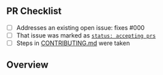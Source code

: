 <!-- 👋 Hi, thanks for sending a PR to wandel! 💖.
Please fill out all fields below and make sure each item is true and [x] checked.
Otherwise we may not be able to review your PR. -->

## PR Checklist

- [ ] Addresses an existing open issue: fixes #000
- [ ] That issue was marked as [`status: accepting prs`](https://github.com/wandeljs/wandel/issues?q=is%3Aopen+is%3Aissue+label%3A%22status%3A+accepting+prs%22)
- [ ] Steps in [CONTRIBUTING.md](https://github.com/wandeljs/wandel/blob/main/.github/CONTRIBUTING.md) were taken

## Overview

<!-- Description of what is changed and how the code change does that. -->
